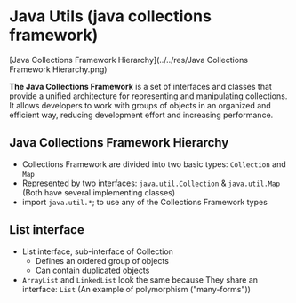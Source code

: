 # Java Utils (java collections framework)

[Java Collections Framework Hierarchy](../../res/Java Collections Framework Hierarchy.png)

**The Java Collections Framework** is a set of interfaces and classes that provide a unified architecture for representing and manipulating collections. It allows developers to work with groups of objects in an organized and efficient way, reducing development effort and increasing performance.

## Java Collections Framework Hierarchy

- Collections Framework are divided into two basic types: `Collection` and `Map`
- Represented by two interfaces: `java.util.Collection` & `java.util.Map` (Both have several implementing classes)
- import `java.util.*`; to use any of the Collections Framework types

## List interface

- List interface, sub-interface of Collection
  - Defines an ordered group of objects
  - Can contain duplicated objects
- `ArrayList` and `LinkedList` look the same because They share an interface: `List` (An example of polymorphism ("many-forms"))
